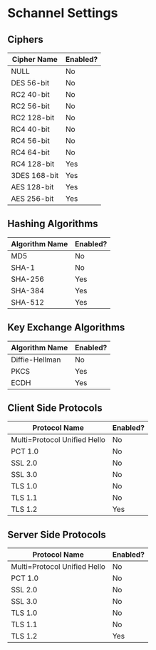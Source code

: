 # Schannel Settings

## Ciphers

| Cipher Name  | Enabled? |
| ------------ | -------- |
| NULL         | No       |
| DES 56-bit   | No       |
| RC2 40-bit   | No       |
| RC2 56-bit   | No       |
| RC2 128-bit  | No       |
| RC4 40-bit   | No       |
| RC4 56-bit   | No       |
| RC4 64-bit   | No       |
| RC4 128-bit  | Yes      |
| 3DES 168-bit | Yes      |
| AES 128-bit  | Yes      |
| AES 256-bit  | Yes      |

## Hashing Algorithms

| Algorithm Name | Enabled? |
| -------------- | -------- |
| MD5            | No       |
| SHA-1          | No       |
| SHA-256        | Yes      |
| SHA-384        | Yes      |
| SHA-512        | Yes      |

## Key Exchange Algorithms

| Algorithm Name | Enabled? |
| -------------- | -------- |
| Diffie-Hellman | No       |
| PKCS           | Yes      |
| ECDH           | Yes      |

## Client Side Protocols

| Protocol Name                | Enabled? |
| ---------------------------- | -------- |
| Multi=Protocol Unified Hello | No       |
| PCT 1.0                      | No       |
| SSL 2.0                      | No       |
| SSL 3.0                      | No       |
| TLS 1.0                      | No       |
| TLS 1.1                      | No       |
| TLS 1.2                      | Yes      |

## Server Side Protocols

| Protocol Name                | Enabled? |
| ---------------------------- | -------- |
| Multi=Protocol Unified Hello | No       |
| PCT 1.0                      | No       |
| SSL 2.0                      | No       |
| SSL 3.0                      | No       |
| TLS 1.0                      | No       |
| TLS 1.1                      | No       |
| TLS 1.2                      | Yes      |
